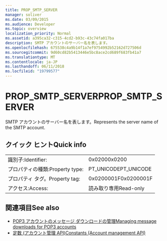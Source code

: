 ```yaml
---
title: PROP_SMTP_SERVER
manager: soliver
ms.date: 03/09/2015
ms.audience: Developer
ms.topic: overview
localization_priority: Normal
ms.assetid: a395ca32-c315-4cd2-b93c-43c74fa017ba
description: SMTP アカウントのサーバー名を表します。
ms.openlocfilehash: 675538c4a9b14f1a7ef9754992b52162d727506d
ms.sourcegitcommit: 9d60cd82b5413446e5bc8ace2cd689f683fb41a7
ms.translationtype: MT
ms.contentlocale: ja-JP
ms.lasthandoff: 06/11/2018
ms.locfileid: "19799577"
---
```

# <a name="propsmtpserver"></a><span data-ttu-id="11cc3-103">PROP_SMTP_SERVER</span><span class="sxs-lookup"><span data-stu-id="11cc3-103">PROP_SMTP_SERVER</span></span>

<span data-ttu-id="11cc3-104">SMTP アカウントのサーバー名を表します。</span><span class="sxs-lookup"><span data-stu-id="11cc3-104">Represents the server name of the SMTP account.</span></span>
  
## <a name="quick-info"></a><span data-ttu-id="11cc3-105">クイック ヒント</span><span class="sxs-lookup"><span data-stu-id="11cc3-105">Quick info</span></span>

|||
|:-----|:-----|
|<span data-ttu-id="11cc3-106">識別子:</span><span class="sxs-lookup"><span data-stu-id="11cc3-106">Identifier:</span></span>  <br/> |<span data-ttu-id="11cc3-107">0x0200</span><span class="sxs-lookup"><span data-stu-id="11cc3-107">0x0200</span></span>  <br/> |
|<span data-ttu-id="11cc3-108">プロパティの種類:</span><span class="sxs-lookup"><span data-stu-id="11cc3-108">Property type:</span></span>  <br/> |<span data-ttu-id="11cc3-109">PT_UNICODE</span><span class="sxs-lookup"><span data-stu-id="11cc3-109">PT_UNICODE</span></span>  <br/> |
|<span data-ttu-id="11cc3-110">プロパティ タグ。</span><span class="sxs-lookup"><span data-stu-id="11cc3-110">Property tag:</span></span>  <br/> |<span data-ttu-id="11cc3-111">0x0200001F</span><span class="sxs-lookup"><span data-stu-id="11cc3-111">0x0200001F</span></span>  <br/> |
|<span data-ttu-id="11cc3-112">アクセス:</span><span class="sxs-lookup"><span data-stu-id="11cc3-112">Access:</span></span>  <br/> |<span data-ttu-id="11cc3-113">読み取り専用</span><span class="sxs-lookup"><span data-stu-id="11cc3-113">Read-only</span></span>  <br/> |
   
## <a name="see-also"></a><span data-ttu-id="11cc3-114">関連項目</span><span class="sxs-lookup"><span data-stu-id="11cc3-114">See also</span></span>

- [<span data-ttu-id="11cc3-115">POP3 アカウントのメッセージ ダウンロードの管理</span><span class="sxs-lookup"><span data-stu-id="11cc3-115">Managing message downloads for POP3 accounts</span></span>](managing-message-downloads-for-pop3-accounts.md) 
- [<span data-ttu-id="11cc3-116">定数 (アカウント管理 API)</span><span class="sxs-lookup"><span data-stu-id="11cc3-116">Constants (Account management API)</span></span>](constants-account-management-api.md)

